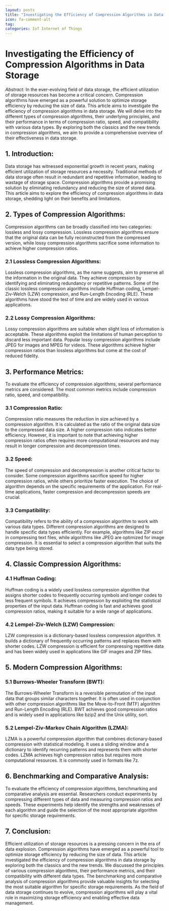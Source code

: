 ```yaml
---
layout: posts
title: "Investigating the Efficiency of Compression Algorithms in Data Storage"
icon: fa-comment-alt
tag:      
categories: IoT Internet of Things
---
```



# Investigating the Efficiency of Compression Algorithms in Data Storage

*Abstract:*
In the ever-evolving field of data storage, the efficient utilization of storage resources has become a critical concern. Compression algorithms have emerged as a powerful solution to optimize storage efficiency by reducing the size of data. This article aims to investigate the efficiency of compression algorithms in data storage. We will delve into the different types of compression algorithms, their underlying principles, and their performance in terms of compression ratio, speed, and compatibility with various data types. By exploring both the classics and the new trends in compression algorithms, we aim to provide a comprehensive overview of their effectiveness in data storage.

## 1. Introduction:
Data storage has witnessed exponential growth in recent years, making efficient utilization of storage resources a necessity. Traditional methods of data storage often result in redundant and repetitive information, leading to wastage of storage space. Compression algorithms provide a promising solution by eliminating redundancy and reducing the size of stored data. This article aims to explore the efficiency of compression algorithms in data storage, shedding light on their benefits and limitations.

## 2. Types of Compression Algorithms:
Compression algorithms can be broadly classified into two categories: lossless and lossy compression. Lossless compression algorithms ensure that the original data can be fully reconstructed from the compressed version, while lossy compression algorithms sacrifice some information to achieve higher compression ratios.

### 2.1 Lossless Compression Algorithms:
Lossless compression algorithms, as the name suggests, aim to preserve all the information in the original data. They achieve compression by identifying and eliminating redundancy or repetitive patterns. Some of the classic lossless compression algorithms include Huffman coding, Lempel-Ziv-Welch (LZW) compression, and Run-Length Encoding (RLE). These algorithms have stood the test of time and are widely used in various applications.

### 2.2 Lossy Compression Algorithms:
Lossy compression algorithms are suitable when slight loss of information is acceptable. These algorithms exploit the limitations of human perception to discard less important data. Popular lossy compression algorithms include JPEG for images and MPEG for videos. These algorithms achieve higher compression ratios than lossless algorithms but come at the cost of reduced fidelity.

## 3. Performance Metrics:
To evaluate the efficiency of compression algorithms, several performance metrics are considered. The most common metrics include compression ratio, speed, and compatibility.

### 3.1 Compression Ratio:
Compression ratio measures the reduction in size achieved by a compression algorithm. It is calculated as the ratio of the original data size to the compressed data size. A higher compression ratio indicates better efficiency. However, it is important to note that achieving higher compression ratios often requires more computational resources and may result in longer compression and decompression times.

### 3.2 Speed:
The speed of compression and decompression is another critical factor to consider. Some compression algorithms sacrifice speed for higher compression ratios, while others prioritize faster execution. The choice of algorithm depends on the specific requirements of the application. For real-time applications, faster compression and decompression speeds are crucial.

### 3.3 Compatibility:
Compatibility refers to the ability of a compression algorithm to work with various data types. Different compression algorithms are designed to handle specific data types efficiently. For example, algorithms like ZIP excel in compressing text files, while algorithms like JPEG are optimized for image compression. It is essential to select a compression algorithm that suits the data type being stored.

## 4. Classic Compression Algorithms:
### 4.1 Huffman Coding:
Huffman coding is a widely used lossless compression algorithm that assigns shorter codes to frequently occurring symbols and longer codes to less frequent symbols. It achieves compression by exploiting the statistical properties of the input data. Huffman coding is fast and achieves good compression ratios, making it suitable for a wide range of applications.

### 4.2 Lempel-Ziv-Welch (LZW) Compression:
LZW compression is a dictionary-based lossless compression algorithm. It builds a dictionary of frequently occurring patterns and replaces them with shorter codes. LZW compression is efficient for compressing repetitive data and has been widely used in applications like GIF images and ZIP files.

## 5. Modern Compression Algorithms:
### 5.1 Burrows-Wheeler Transform (BWT):
The Burrows-Wheeler Transform is a reversible permutation of the input data that groups similar characters together. It is often used in conjunction with other compression algorithms like the Move-to-Front (MTF) algorithm and Run-Length Encoding (RLE). BWT achieves good compression ratios and is widely used in applications like bzip2 and the Unix utility, sort.

### 5.2 Lempel-Ziv-Markov Chain Algorithm (LZMA):
LZMA is a powerful compression algorithm that combines dictionary-based compression with statistical modeling. It uses a sliding window and a dictionary to identify recurring patterns and represents them with shorter codes. LZMA achieves high compression ratios but requires more computational resources. It is commonly used in formats like 7z.

## 6. Benchmarking and Comparative Analysis:
To evaluate the efficiency of compression algorithms, benchmarking and comparative analysis are essential. Researchers conduct experiments by compressing different types of data and measuring compression ratios and speeds. These experiments help identify the strengths and weaknesses of each algorithm and guide the selection of the most appropriate algorithm for specific storage requirements.

## 7. Conclusion:
Efficient utilization of storage resources is a pressing concern in the era of data explosion. Compression algorithms have emerged as a powerful tool to optimize storage efficiency by reducing the size of data. This article investigated the efficiency of compression algorithms in data storage by exploring both the classics and the new trends. We discussed the principles of various compression algorithms, their performance metrics, and their compatibility with different data types. The benchmarking and comparative analysis of compression algorithms provide valuable insights for selecting the most suitable algorithm for specific storage requirements. As the field of data storage continues to evolve, compression algorithms will play a vital role in maximizing storage efficiency and enabling effective data management.
